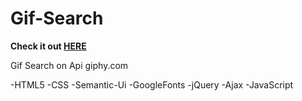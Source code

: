# Gif-Search

<b>Check it out <a href="check it out">HERE</a></b>

Gif Search on Api giphy.com

-HTML5
-CSS
-Semantic-Ui
-GoogleFonts
-jQuery
-Ajax
-JavaScript

